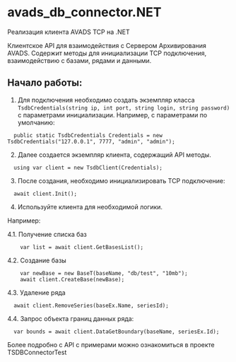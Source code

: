 # avads_db_connector.NET
Реализация клиента AVADS TCP на .NET

Клиентское API для взаимодействия с Сервером Архивирования AVADS. Содержит методы для инициализации TCP подключения, взаимодействию с базами, рядами и данными.

## Начало работы:

1) Для подключения необходимо создать экземпляр класса ```TsdbCredentials(string ip, int port, string login, string password)``` с параметрами инициализации. Например, c параметрами по умолчанию:

  ```
    public static TsdbCredentials Credentials = new TsdbCredentials("127.0.0.1", 7777, "admin", "admin");
  ```

2) Далее создается экземпляр клиента, содержащий API методы.

  ```
    using var client = new TsdbClient(Credentials);
  ```

3) После создания, необходимо инициализировать TCP подключение:

  ```
    await client.Init();
  ```

4) Используйте клиента для необходимой логики. 

Например:


4.1. Получение списка баз

```
    var list = await client.GetBasesList();
```

4.2. Создание базы

```
    var newBase = new BaseT(baseName, "db/test", "10mb");
    await client.CreateBase(newBase);
```

4.3. Удаление ряда

  ```
    await client.RemoveSeries(baseEx.Name, seriesId);
```

4.4. Запрос объекта границ данных ряда:

  ```
    var bounds = await client.DataGetBoundary(baseName, seriesEx.Id);
```

Более подробно c API c примерами можно ознакомиться в проекте TSDBConnectorTest
